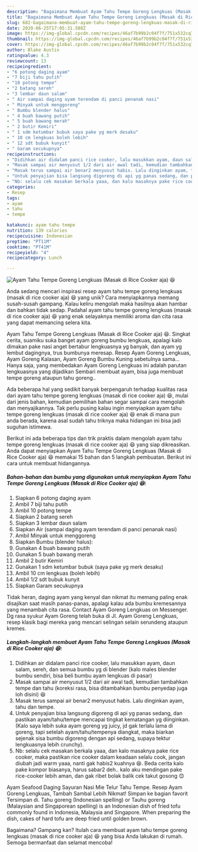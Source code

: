 ```yaml
---
description: "Bagaimana Membuat Ayam Tahu Tempe Goreng Lengkuas (Masak di Rice Cooker aja) 😆 Anti Gagal"
title: "Bagaimana Membuat Ayam Tahu Tempe Goreng Lengkuas (Masak di Rice Cooker aja) 😆 Anti Gagal"
slug: 682-bagaimana-membuat-ayam-tahu-tempe-goreng-lengkuas-masak-di-rice-cooker-aja-anti-gagal
date: 2020-06-25T17:05:31.588Z
image: https://img-global.cpcdn.com/recipes/46af7b99b2c04f7f/751x532cq70/ayam-tahu-tempe-goreng-lengkuas-masak-di-rice-cooker-aja-😆-foto-resep-utama.jpg
thumbnail: https://img-global.cpcdn.com/recipes/46af7b99b2c04f7f/751x532cq70/ayam-tahu-tempe-goreng-lengkuas-masak-di-rice-cooker-aja-😆-foto-resep-utama.jpg
cover: https://img-global.cpcdn.com/recipes/46af7b99b2c04f7f/751x532cq70/ayam-tahu-tempe-goreng-lengkuas-masak-di-rice-cooker-aja-😆-foto-resep-utama.jpg
author: Blake Austin
ratingvalue: 4.3
reviewcount: 13
recipeingredient:
- "6 potong daging ayam"
- "7 biji tahu putih"
- "10 potong tempe"
- "2 batang sereh"
- "3 lembar daun salam"
- " Air sampai daging ayam terendam di panci penanak nasi"
- " Minyak untuk menggoreng"
- " Bumbu blender halus"
- " 4 buah bawang putih"
- " 5 buah bawang merah"
- " 2 butir Kemiri"
- " 1 sdm ketumbar bubuk saya pake yg merk desaku"
- " 10 cm lengkuas boleh lebih"
- " 12 sdt bubuk kunyit"
- " Garam secukupnya"
recipeinstructions:
- "Didihkan air didalam panci rice cooker, lalu masukkan ayam, daun salam, sereh, dan semua bumbu yg di blender (kalo males blender bumbu sendiri, bisa beli bumbu ayam lengkuas di pasar)"
- "Masak sampai air menyusut 1/2 dari air awal tadi, kemudian tambahkan tempe dan tahu (koreksi rasa, bisa ditambahkan bumbu penyedap juga loh disini) 😆"
- "Masak terus sampai air benar2 menyusut habis. Lalu dinginkan ayam, tahu dan tempe."
- "Untuk penyajian bisa langsung digoreng di api yg panas sedang, dan pastikan ayam/tahu/tempe mencapai tingkat kematangan yg diinginkan. (Kalo saya lebih suka ayam goreng yg juicy, jd gak terlalu lama di goreng, tapi setelah ayam/tahu/tempenya diangkat, maka biarkan sejenak sisa bumbu digoreng dengan api sedang, supaya tektur lengkuasnya lebih crunchy)."
- "Nb: selalu cek masakan berkala yaaa, dan kalo masaknya pake rice cooker, maka pastikan rice cooker dalam keadaan selalu cook, jangan diubah jadi warm yaaa, nanti gak habis2 kuahnya 😆. Beda cerita kalo pake kompor biasanya, harus sabar2 deh.. kalo aku mendingan pake rice-cooker lebih aman, dan gak ribet bolak balik cek takut gosong 😊"
categories:
- Resep
tags:
- ayam
- tahu
- tempe

katakunci: ayam tahu tempe 
nutrition: 139 calories
recipecuisine: Indonesian
preptime: "PT11M"
cooktime: "PT41M"
recipeyield: "4"
recipecategory: Lunch

---
```



![Ayam Tahu Tempe Goreng Lengkuas (Masak di Rice Cooker aja) 😆](https://img-global.cpcdn.com/recipes/46af7b99b2c04f7f/751x532cq70/ayam-tahu-tempe-goreng-lengkuas-masak-di-rice-cooker-aja-😆-foto-resep-utama.jpg)

Anda sedang mencari inspirasi resep ayam tahu tempe goreng lengkuas (masak di rice cooker aja) 😆 yang unik? Cara menyiapkannya memang susah-susah gampang. Kalau keliru mengolah maka hasilnya akan hambar dan bahkan tidak sedap. Padahal ayam tahu tempe goreng lengkuas (masak di rice cooker aja) 😆 yang enak selayaknya memiliki aroma dan cita rasa yang dapat memancing selera kita.

Ayam Tahu Tempe Goreng Lengkuas (Masak di Rice Cooker aja) 😆. Singkat cerita, suamiku suka banget ayam goreng bumbu lengkuas, apalagi kalo dimakan pake nasi anget bertabur lengkuasnya yg banyak, dan ayam yg lembut dagingnya, trus bumbunya meresap. Resep Ayam Goreng Lengkuas, Ayam Goreng Kalasan, Ayam Goreng Bumbu Kuning sebetulnya sama… Hanya saja, yang membedakan Ayam Goreng Lengkuas ini adalah parutan lengkuasnya yang dijadikan Sembari membuat ayam, bisa juga membuat tempe goreng ataupun tahu goreng..

Ada beberapa hal yang sedikit banyak berpengaruh terhadap kualitas rasa dari ayam tahu tempe goreng lengkuas (masak di rice cooker aja) 😆, mulai dari jenis bahan, kemudian pemilihan bahan segar sampai cara mengolah dan menyajikannya. Tak perlu pusing kalau ingin menyiapkan ayam tahu tempe goreng lengkuas (masak di rice cooker aja) 😆 enak di mana pun anda berada, karena asal sudah tahu triknya maka hidangan ini bisa jadi suguhan istimewa.


Berikut ini ada beberapa tips dan trik praktis dalam mengolah ayam tahu tempe goreng lengkuas (masak di rice cooker aja) 😆 yang siap dikreasikan. Anda dapat menyiapkan Ayam Tahu Tempe Goreng Lengkuas (Masak di Rice Cooker aja) 😆 memakai 15 bahan dan 5 langkah pembuatan. Berikut ini cara untuk membuat hidangannya.

<!--inarticleads1-->

##### Bahan-bahan dan bumbu yang digunakan untuk menyiapkan Ayam Tahu Tempe Goreng Lengkuas (Masak di Rice Cooker aja) 😆:

1. Siapkan 6 potong daging ayam
1. Ambil 7 biji tahu putih
1. Ambil 10 potong tempe
1. Siapkan 2 batang sereh
1. Siapkan 3 lembar daun salam
1. Siapkan  Air (sampai daging ayam terendam di panci penanak nasi)
1. Ambil  Minyak untuk menggoreng
1. Siapkan  Bumbu (blender halus):
1. Gunakan  4 buah bawang putih
1. Gunakan  5 buah bawang merah
1. Ambil  2 butir Kemiri
1. Gunakan  1 sdm ketumbar bubuk (saya pake yg merk desaku)
1. Ambil  10 cm lengkuas (boleh lebih)
1. Ambil  1/2 sdt bubuk kunyit
1. Siapkan  Garam secukupnya


Tidak heran, daging ayam yang kenyal dan nikmat itu memang paling enak disajikan saat masih panas-panas, apalagi kalau ada bumbu kremesannya yang menambah cita rasa. Contact Ayam Goreng Lengkuas on Messenger. Dg rasa syukur Ayam Goreng telah buka di Jl. Ayam Goreng Lengkuas, resep klasik bagi mereka yang mencari selingan selain serundeng ataupun kremes. 

<!--inarticleads2-->

##### Langkah-langkah membuat Ayam Tahu Tempe Goreng Lengkuas (Masak di Rice Cooker aja) 😆:

1. Didihkan air didalam panci rice cooker, lalu masukkan ayam, daun salam, sereh, dan semua bumbu yg di blender (kalo males blender bumbu sendiri, bisa beli bumbu ayam lengkuas di pasar)
1. Masak sampai air menyusut 1/2 dari air awal tadi, kemudian tambahkan tempe dan tahu (koreksi rasa, bisa ditambahkan bumbu penyedap juga loh disini) 😆
1. Masak terus sampai air benar2 menyusut habis. Lalu dinginkan ayam, tahu dan tempe.
1. Untuk penyajian bisa langsung digoreng di api yg panas sedang, dan pastikan ayam/tahu/tempe mencapai tingkat kematangan yg diinginkan. (Kalo saya lebih suka ayam goreng yg juicy, jd gak terlalu lama di goreng, tapi setelah ayam/tahu/tempenya diangkat, maka biarkan sejenak sisa bumbu digoreng dengan api sedang, supaya tektur lengkuasnya lebih crunchy).
1. Nb: selalu cek masakan berkala yaaa, dan kalo masaknya pake rice cooker, maka pastikan rice cooker dalam keadaan selalu cook, jangan diubah jadi warm yaaa, nanti gak habis2 kuahnya 😆. Beda cerita kalo pake kompor biasanya, harus sabar2 deh.. kalo aku mendingan pake rice-cooker lebih aman, dan gak ribet bolak balik cek takut gosong 😊


Ayam Seafood Daging Sayuran Nasi Mie Telur Tahu Tempe. Resep Ayam Goreng Lengkuas, Tambah Sambal Lebih Nikmat! Simpan ke bagian favorit Tersimpan di. Tahu goreng (Indonesian spelling) or Tauhu goreng (Malaysian and Singaporean spelling) is an Indonesian dish of fried tofu commonly found in Indonesia, Malaysia and Singapore. When preparing the dish, cakes of hard tofu are deep fried until golden brown. 

Bagaimana? Gampang kan? Itulah cara membuat ayam tahu tempe goreng lengkuas (masak di rice cooker aja) 😆 yang bisa Anda lakukan di rumah. Semoga bermanfaat dan selamat mencoba!
